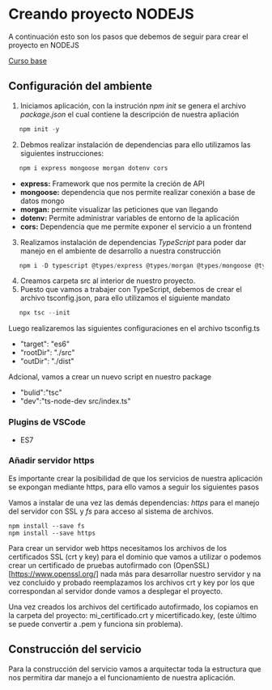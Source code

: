 # Creando proyecto NODEJS

A continuación esto son los pasos que debemos de seguir para crear el proyecto en NODEJS

[Curso base](https://www.youtube.com/watch?v=_RZ-T6TxP7w&list=RDCMUCX9NJ471o7Wie1DQe94RVIg&start_radio=1&rv=_RZ-T6TxP7w&t=17&ab_channel=FaztCodeFaztCode)

## Configuración del ambiente

1. Iniciamos aplicación, con la instrución *npm init* se genera el archivo *package.json* el cual contiene la descripción de nuestra apliación
~~~powershell
   npm init -y
~~~
2. Debmos realizar instalación de dependencias para ello utilizamos las siguientes instrucciones:
~~~powershell
   npm i express mongoose morgan dotenv cors
~~~

   * **express:** Framework que nos permite la creción de API
   * **mongoose:** dependencia que nos permite realizar conexión a base de datos mongo
   * **morgan:** permite visualizar las peticiones que van llegando
   * **dotenv:** Permite administrar variables de entorno de la aplicación
   * **cors:** Dependencia que me permite exponer el servicio a un frontend

3. Realizamos instalación de dependencias *TypeScript* para poder dar manejo en el ambiente de desarrollo a nuestra construcción
~~~powershell
   npm i -D typescript @types/express @types/morgan @types/mongoose @types/cors @types/node ts-node-dev
~~~

4. Creamos carpeta src al interior de nuestro proyecto.
5. Puesto que vamos a trabajer con TypeScript, debemos de crear el archivo tsconfig.json, para ello utilizamos el siguiente mandato
~~~powershell
   npx tsc --init
~~~
Luego realizaremos las siguientes configuraciones en el archivo tsconfig.ts
* "target": "es6"
* "rootDir": "./src"
* "outDir": "./dist"

Adcional, vamos a crear un nuevo script en nuestro package
* "bulid":"tsc"
* "dev":"ts-node-dev src/index.ts"

### Plugins de VSCode
* ES7

### Añadir servidor https
Es importante crear la posibilidad de que los servicios de nuestra aplicación se expongan mediante https, para ello vamos a seguir los siguientes pasos

Vamos a instalar de una vez las demás dependencias: *https* para el manejo del servidor con SSL y *fs* para acceso al sistema de archivos.
~~~
npm install --save fs
npm install --save https
~~~

Para crear un servidor web https necesitamos los archivos de los certificados SSL (crt y key) para el dominio que vamos a utilizar o podemos crear un certificado de pruebas autofirmado con (OpenSSL)[https://www.openssl.org/] nada más para desarrollar nuestro servidor y na vez concluido y probado reemplazamos los archivos crt y key por los que correspondan al servidor donde vamos a desplegar el proyecto.

Una vez creados los archivos del certificado autofirmado, los copiamos en la carpeta del proyecto: mi_certificado.crt y micertificado.key, (este último se puede convertir a .pem y funciona sin problema).



## Construcción del servicio
Para la construcción del servicio vamos a arquitectar toda la estructura que nos permitira dar manejo a el funcionamiento de nuestra aplicación.
